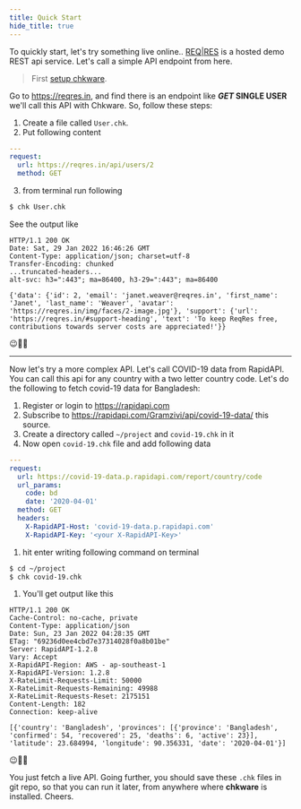 ```yaml
---
title: Quick Start
hide_title: true
---
```


To quickly start, let's try something live online.. [REQ|RES](https://reqres.in) is a hosted demo REST api service. Let's call a simple API endpoint from here.

> First [setup chkware](2.-Setup).

Go to https://reqres.in, and find there is an endpoint like **_GET_ SINGLE USER** we'll call this API with Chkware. So, follow these steps:

1. Create a file called `User.chk`.
2. Put following content

```yaml
---
request:
  url: https://reqres.in/api/users/2
  method: GET
```

3. from terminal run following

```bash
$ chk User.chk
```

See the output like

```text
HTTP/1.1 200 OK
Date: Sat, 29 Jan 2022 16:46:26 GMT
Content-Type: application/json; charset=utf-8
Transfer-Encoding: chunked
...truncated-headers...
alt-svc: h3=":443"; ma=86400, h3-29=":443"; ma=86400

{'data': {'id': 2, 'email': 'janet.weaver@reqres.in', 'first_name': 'Janet', 'last_name': 'Weaver', 'avatar': 'https://reqres.in/img/faces/2-image.jpg'}, 'support': {'url': 'https://reqres.in/#support-heading', 'text': 'To keep ReqRes free, contributions towards server costs are appreciated!'}}
```

:wink::tada::confetti_ball:

---

Now let's try a more complex API. Let's call COVID-19 data from RapidAPI. You can call this api for any country with a two letter country code. Let's do the following to fetch covid-19 data for Bangladesh:

1. Register or login to https://rapidapi.com
2. Subscribe to https://rapidapi.com/Gramzivi/api/covid-19-data/ this source.
3. Create a directory called `~/project` and `covid-19.chk` in it
4. Now open `covid-19.chk` file and add following data

```yaml
---
request:
  url: https://covid-19-data.p.rapidapi.com/report/country/code
  url_params:
    code: bd
    date: '2020-04-01'
  method: GET
  headers:
    X-RapidAPI-Host: 'covid-19-data.p.rapidapi.com'
    X-RapidAPI-Key: '<your X-RapidAPI-Key>'
```

1. hit enter writing following command on terminal

```bash
$ cd ~/project
$ chk covid-19.chk
```

1. You'll get output like this

```text
HTTP/1.1 200 OK
Cache-Control: no-cache, private
Content-Type: application/json
Date: Sun, 23 Jan 2022 04:28:35 GMT
ETag: "69236d0ee4cbd7e37314028f0a8b01be"
Server: RapidAPI-1.2.8
Vary: Accept
X-RapidAPI-Region: AWS - ap-southeast-1
X-RapidAPI-Version: 1.2.8
X-RateLimit-Requests-Limit: 50000
X-RateLimit-Requests-Remaining: 49988
X-RateLimit-Requests-Reset: 2175151
Content-Length: 182
Connection: keep-alive

[{'country': 'Bangladesh', 'provinces': [{'province': 'Bangladesh', 'confirmed': 54, 'recovered': 25, 'deaths': 6, 'active': 23}], 'latitude': 23.684994, 'longitude': 90.356331, 'date': '2020-04-01'}]
```

:wink::tada::confetti_ball:

You just fetch a live API. Going further, you should save these `.chk` files in git repo, so that you can run it later, from anywhere where **chkware** is installed. Cheers.
